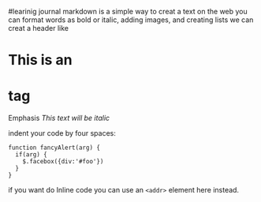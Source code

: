 #learinig journal 
markdown is a simple way to creat a text on the web you can format words as bold or italic, adding images, and creating lists
we can creat a header like
# This is an <h1> tag
  
  Emphasis
*This text will be italic*

 indent your code by four spaces:

    function fancyAlert(arg) {
      if(arg) {
        $.facebox({div:'#foo'})
      }
    }
 if you want do Inline code
 you can use an
`<addr>` element here instead.
